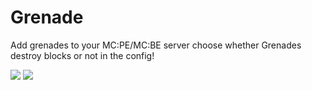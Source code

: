 # Grenade
Add grenades to your MC:PE/MC:BE server choose whether Grenades destroy blocks or not in the config!

[![](https://poggit.pmmp.io/shield.state/Grenade)](https://poggit.pmmp.io/p/Grenade)
<a href="https://poggit.pmmp.io/p/Grenade"><img src="https://poggit.pmmp.io/shield.state/Grenade"></a>
